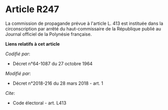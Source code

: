 # Article R247

La commission de propagande prévue à l'article L. 413 est instituée dans la circonscription par arrêté du haut-commissaire de
la République publié au Journal officiel de la Polynésie française.

**Liens relatifs à cet article**

_Codifié par_:

  - Décret n°64-1087 du 27 octobre 1964

_Modifié par_:

  - Décret n°2018-216 du 28 mars 2018 - art. 1

_Cite_:

  - Code électoral - art. L413
